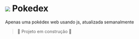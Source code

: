 # <img src="https://raw.githubusercontent.com/PokeAPI/sprites/master/sprites/pokemon/versions/generation-viii/icons/553.png" > Pokedex
Apenas uma pokédex web usando js, atualizada semanalmente 
> :construction: Projeto em construção :construction:
> 